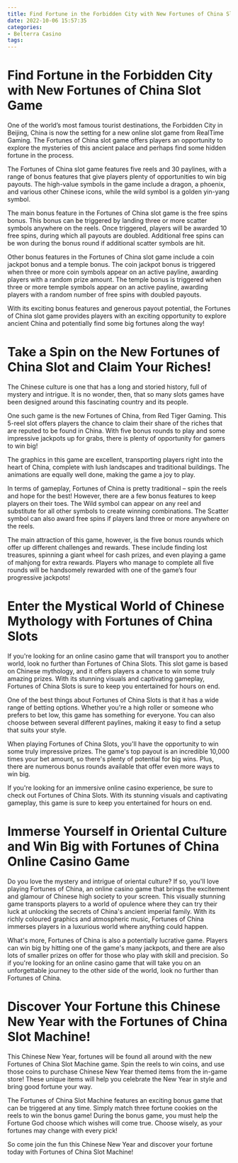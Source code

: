 ```yaml
---
title: Find Fortune in the Forbidden City with New Fortunes of China Slot Game
date: 2022-10-06 15:57:35
categories:
- Belterra Casino
tags:
---
```



#  Find Fortune in the Forbidden City with New Fortunes of China Slot Game

One of the world’s most famous tourist destinations, the Forbidden City in Beijing, China is now the setting for a new online slot game from RealTime Gaming. The Fortunes of China slot game offers players an opportunity to explore the mysteries of this ancient palace and perhaps find some hidden fortune in the process.

The Fortunes of China slot game features five reels and 30 paylines, with a range of bonus features that give players plenty of opportunities to win big payouts. The high-value symbols in the game include a dragon, a phoenix, and various other Chinese icons, while the wild symbol is a golden yin-yang symbol.

The main bonus feature in the Fortunes of China slot game is the free spins bonus. This bonus can be triggered by landing three or more scatter symbols anywhere on the reels. Once triggered, players will be awarded 10 free spins, during which all payouts are doubled. Additional free spins can be won during the bonus round if additional scatter symbols are hit.

Other bonus features in the Fortunes of China slot game include a coin jackpot bonus and a temple bonus. The coin jackpot bonus is triggered when three or more coin symbols appear on an active payline, awarding players with a random prize amount. The temple bonus is triggered when three or more temple symbols appear on an active payline, awarding players with a random number of free spins with doubled payouts.

With its exciting bonus features and generous payout potential, the Fortunes of China slot game provides players with an exciting opportunity to explore ancient China and potentially find some big fortunes along the way!

#  Take a Spin on the New Fortunes of China Slot and Claim Your Riches!

The Chinese culture is one that has a long and storied history, full of mystery and intrigue. It is no wonder, then, that so many slots games have been designed around this fascinating country and its people.

One such game is the new Fortunes of China, from Red Tiger Gaming. This 5-reel slot offers players the chance to claim their share of the riches that are reputed to be found in China. With five bonus rounds to play and some impressive jackpots up for grabs, there is plenty of opportunity for gamers to win big!

The graphics in this game are excellent, transporting players right into the heart of China, complete with lush landscapes and traditional buildings. The animations are equally well done, making the game a joy to play.

In terms of gameplay, Fortunes of China is pretty traditional – spin the reels and hope for the best! However, there are a few bonus features to keep players on their toes. The Wild symbol can appear on any reel and substitute for all other symbols to create winning combinations. The Scatter symbol can also award free spins if players land three or more anywhere on the reels.

The main attraction of this game, however, is the five bonus rounds which offer up different challenges and rewards. These include finding lost treasures, spinning a giant wheel for cash prizes, and even playing a game of mahjong for extra rewards. Players who manage to complete all five rounds will be handsomely rewarded with one of the game’s four progressive jackpots!

#  Enter the Mystical World of Chinese Mythology with Fortunes of China Slots

If you're looking for an online casino game that will transport you to another world, look no further than Fortunes of China Slots. This slot game is based on Chinese mythology, and it offers players a chance to win some truly amazing prizes. With its stunning visuals and captivating gameplay, Fortunes of China Slots is sure to keep you entertained for hours on end.

One of the best things about Fortunes of China Slots is that it has a wide range of betting options. Whether you're a high roller or someone who prefers to bet low, this game has something for everyone. You can also choose between several different paylines, making it easy to find a setup that suits your style.

When playing Fortunes of China Slots, you'll have the opportunity to win some truly impressive prizes. The game's top payout is an incredible 10,000 times your bet amount, so there's plenty of potential for big wins. Plus, there are numerous bonus rounds available that offer even more ways to win big.

If you're looking for an immersive online casino experience, be sure to check out Fortunes of China Slots. With its stunning visuals and captivating gameplay, this game is sure to keep you entertained for hours on end.

#  Immerse Yourself in Oriental Culture and Win Big with Fortunes of China Online Casino Game

Do you love the mystery and intrigue of oriental culture? If so, you'll love playing Fortunes of China, an online casino game that brings the excitement and glamour of Chinese high society to your screen. This visually stunning game transports players to a world of opulence where they can try their luck at unlocking the secrets of China's ancient imperial family. With its richly coloured graphics and atmospheric music, Fortunes of China immerses players in a luxurious world where anything could happen.

What's more, Fortunes of China is also a potentially lucrative game. Players can win big by hitting one of the game's many jackpots, and there are also lots of smaller prizes on offer for those who play with skill and precision. So if you're looking for an online casino game that will take you on an unforgettable journey to the other side of the world, look no further than Fortunes of China.

#  Discover Your Fortune this Chinese New Year with the Fortunes of China Slot Machine!

This Chinese New Year, fortunes will be found all around with the new Fortunes of China Slot Machine game. Spin the reels to win coins, and use those coins to purchase Chinese New Year themed items from the in-game store! These unique items will help you celebrate the New Year in style and bring good fortune your way.

The Fortunes of China Slot Machine features an exciting bonus game that can be triggered at any time. Simply match three fortune cookies on the reels to win the bonus game! During the bonus game, you must help the Fortune God choose which wishes will come true. Choose wisely, as your fortunes may change with every pick!

So come join the fun this Chinese New Year and discover your fortune today with Fortunes of China Slot Machine!